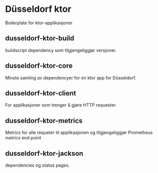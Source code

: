 # Düsseldorf ktor
Boilerplate for ktor-applikasjoner

## dusseldorf-ktor-build
buildscript dependency som tilgjengeliggjør versjoner.

## dusseldorf-ktor-core
Minste samling av dependencyer for en ktor app for Düsseldorf.

## dusseldorf-ktor-client
For applikasjoner som trenger å gjøre HTTP requester.

## dusseldorf-ktor-metrics
Metrics for alle requeter til applikasjonen og tilgjengeliggjør Prometheus metrics end point

## dusseldorf-ktor-jackson
dependencies og status pages.